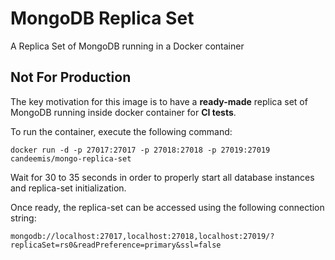 # MongoDB Replica Set

A Replica Set of MongoDB running in a Docker container

## Not For Production

The key motivation for this image is to have a __ready-made__ replica set of MongoDB running inside docker container for __CI tests__.

To run the container, execute the following command:
```shell
docker run -d -p 27017:27017 -p 27018:27018 -p 27019:27019 candeemis/mongo-replica-set
```

Wait for 30 to 35 seconds in order to properly start all database instances and replica-set initialization.

Once ready, the replica-set can be accessed using the following connection string:
```shell
mongodb://localhost:27017,localhost:27018,localhost:27019/?replicaSet=rs0&readPreference=primary&ssl=false
```

